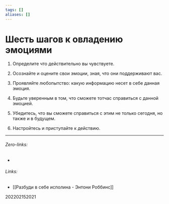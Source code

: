 ```yaml
---
tags: []
aliases: []
---
```

# Шесть шагов к овладению эмоциями
1. Определите что действительно вы чувствуете.

2. Осознайте и оцените свои эмоции, зная, что они поддерживают вас.

3. Проявляйте любопытство: какую информацию несет в себе данная эмоция.

4. Будьте уверенным в том, что сможете тотчас справиться с данной эмоцией.

5. Убедитесь, что вы сможете справиться с этим не только сегодня, но также и в будущем.

6. Настройтесь и приступайте к действию.
___
###### Zero-links:
-
###### Links:
- [[Разбуди в себе исполина - Энтони Роббинс]]

202202152021
